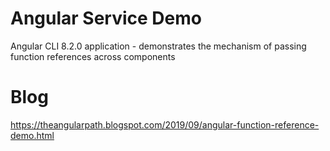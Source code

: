 # Angular Service Demo
Angular CLI 8.2.0 application - demonstrates the mechanism of passing function references across components

# Blog
https://theangularpath.blogspot.com/2019/09/angular-function-reference-demo.html  
